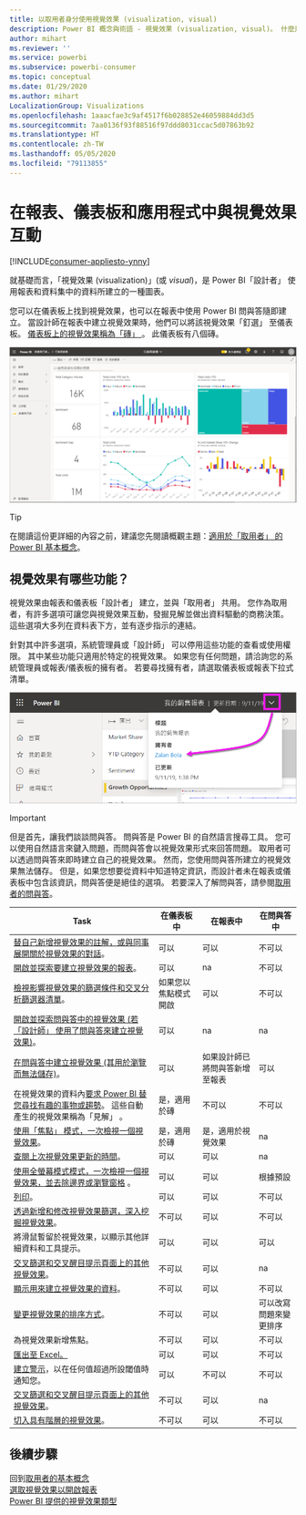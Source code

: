 ```yaml
---
title: 以取用者身分使用視覺效果 (visualization, visual)
description: Power BI 概念與術語 - 視覺效果 (visualization, visual)。 什麼是 Power BI 視覺效果 (visualization, visual)。
author: mihart
ms.reviewer: ''
ms.service: powerbi
ms.subservice: powerbi-consumer
ms.topic: conceptual
ms.date: 01/29/2020
ms.author: mihart
LocalizationGroup: Visualizations
ms.openlocfilehash: 1aaacfae3c9af4517f6b028852e46059884dd3d5
ms.sourcegitcommit: 7aa0136f93f88516f97ddd8031ccac5d07863b92
ms.translationtype: HT
ms.contentlocale: zh-TW
ms.lasthandoff: 05/05/2020
ms.locfileid: "79113855"
---
```

# <a name="interact-with-visuals-in-reports-dashboards-and-apps"></a>在報表、儀表板和應用程式中與視覺效果互動

[!INCLUDE[consumer-appliesto-ynny](../includes/consumer-appliesto-ynny.md)]

就基礎而言，「視覺效果 (visualization)」(或 *visual*)，是 Power BI「設計者」  使用報表和資料集中的資料所建立的一種圖表。 

您可以在儀表板上找到視覺效果，也可以在報表中使用 Power BI 問與答隨即建立。 當設計師在報表中建立視覺效果時，他們可以將該視覺效果「釘選」  至儀表板。 [儀表板上的視覺效果稱為「磚」  ](end-user-tiles.md)。 此儀表板有八個磚。 

![儀表板與磚](media/end-user-visualizations/power-bi-dashboard.png)

> [!TIP]
> 在閱讀這份更詳細的內容之前，建議您先閱讀概觀主題：[適用於「取用者」  的 Power BI 基本概念](end-user-basic-concepts.md)。

## <a name="what-can-i-do-with-visuals"></a>視覺效果有哪些功能？

視覺效果由報表和儀表板「設計者」  建立，並與「取用者」  共用。 您作為取用者，有許多選項可讓您與視覺效果互動，發掘見解並做出資料驅動的商務決策。 這些選項大多列在資料表下方，並有逐步指示的連結。

針對其中許多選項，系統管理員或「設計師」  可以停用這些功能的查看或使用權限。 其中某些功能只適用於特定的視覺效果。  如果您有任何問題，請洽詢您的系統管理員或報表/儀表板的擁有者。 若要尋找擁有者，請選取儀表板或報表下拉式清單。 

![顯示擁有者的標題下拉式清單](media/end-user-visualizations/power-bi-owner.png)


> [!IMPORTANT]
> 但是首先，讓我們談談問與答。 問與答是 Power BI 的自然語言搜尋工具。 您可以使用自然語言來鍵入問題，而問與答會以視覺效果形式來回答問題。 取用者可以透過問與答來即時建立自己的視覺效果。 然而，您使用問與答所建立的視覺效果無法儲存。 但是，如果您想要從資料中知道特定資訊，而設計者未在報表或儀表板中包含該資訊，問與答便是絕佳的選項。 若要深入了解問與答，請參閱[取用者的問與答](end-user-q-and-a.md)。



|Task  |在儀表板中  |在報表中  | 在問與答中
|---------|---------|---------|--------|
|[替自己新增視覺效果的註解，或與同事展開關於視覺效果的對話](end-user-comment.md)。     |  可以       |   可以      |  不可以  |
|[開啟並探索要建立視覺效果的報表](end-user-tiles.md)。     |    可以     |   na      |  不可以 |
|[檢視影響視覺效果的篩選條件和交叉分析篩選器清單](end-user-report-filter.md)。     |    如果您以焦點模式開啟     |   可以      |  不可以 |
|[開啟並探索問與答中的視覺效果 (若「設計師」  使用了問與答來建立視覺效果)](end-user-q-and-a.md)。     |   可以      |   na      |  na  |
|[在問與答中建立視覺效果 (其用於瀏覽而無法儲存)](end-user-q-and-a.md)。     |   可以      |   如果設計師已將問與答新增至報表      |  可以  |
|在視覺效果的資料內[要求 Power BI 替您尋找有趣的事物或趨勢](end-user-insights.md)。  這些自動產生的視覺效果稱為「見解」  。     |    是，適用於磚    |  不可以       | 不可以   |
|[使用「焦點」  模式，一次檢視一個視覺效果](end-user-focus.md)。     | 是，適用於磚        |   是，適用於視覺效果      | na  |
|[查閱上次視覺效果更新的時間](end-user-fresh.md)。     |  可以       |    可以     | na  |
|[使用全螢幕模式模式，一次檢視一個視覺效果，並去除邊界或瀏覽窗格](end-user-focus.md)  。     |   可以      |  可以       | 根據預設  |
|[列印](end-user-print.md)。     |  可以       |   可以      | 不可以  |
|[透過新增和修改視覺效果篩選，深入挖掘視覺效果](end-user-report-filter.md)。     |    不可以     |   可以      | 不可以  |
|將滑鼠暫留於視覺效果，以顯示其他詳細資料和工具提示。     |    可以     |   可以      | 可以  |
|[交叉篩選和交叉醒目提示頁面上的其他視覺效果](end-user-interactions.md)。    |   不可以      |   可以      | na  |
|[顯示用來建立視覺效果的資料](end-user-show-data.md)。     |  不可以       |   可以      | 不可以  |
| [變更視覺效果的排序方式](end-user-change-sort.md)。 | 不可以  | 可以  | 可以改寫問題來變更排序  |
| 為視覺效果新增焦點。 | 不可以  | 可以  |  不可以 |
| [匯出至 Excel。](end-user-export.md) | 可以 | 可以 | 不可以|
| [建立警示](end-user-alerts.md)，以在任何值超過所設閾值時通知您。  | 可以  | 不可以  | 不可以 |
| [交叉篩選和交叉醒目提示頁面上的其他視覺效果](end-user-report-filter.md)。  | 不可以      | 可以  | na |
| [切入具有階層的視覺效果](end-user-drill.md)。  | 不可以  | 可以   | 不可以 |

## <a name="next-steps"></a>後續步驟
回到[取用者的基本概念](end-user-basic-concepts.md)    
[選取視覺效果以開啟報表](end-user-report-open.md)    
[Power BI 提供的視覺效果類型](end-user-visual-type.md)